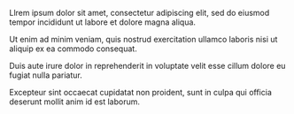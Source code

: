 Llrem ipsum dolor sit amet, consectetur adipiscing elit, sed do eiusmod tempor incididunt ut labore et dolore magna aliqua.


 Ut enim ad minim veniam, quis nostrud exercitation ullamco laboris nisi ut aliquip ex ea commodo consequat.


 Duis aute irure dolor in reprehenderit in voluptate velit esse cillum dolore eu fugiat nulla pariatur.


 Excepteur sint occaecat cupidatat non proident, sunt in culpa qui officia deserunt mollit anim id est laborum.


